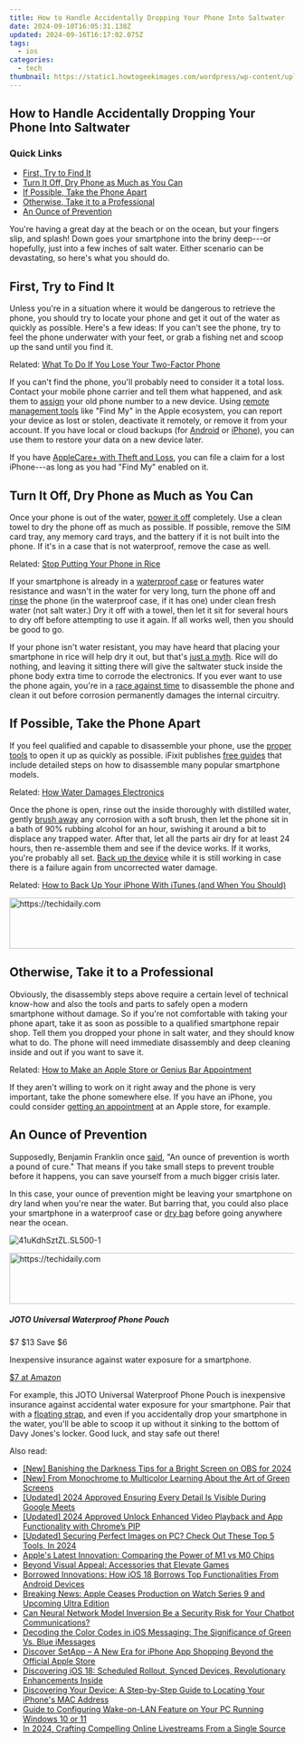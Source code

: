 ```yaml
---
title: How to Handle Accidentally Dropping Your Phone Into Saltwater
date: 2024-09-10T16:05:31.138Z
updated: 2024-09-16T16:17:02.075Z
tags:
  - ios
categories:
  - tech
thumbnail: https://static1.howtogeekimages.com/wordpress/wp-content/uploads/2022/06/phone_in_ocean_sand_2.jpg
---
```


## How to Handle Accidentally Dropping Your Phone Into Saltwater

### Quick Links

* [First, Try to Find It](https://android-location-track.techidaily.com/in-2024-how-to-track-samsung-galaxy-a14-5g-location-without-installing-software-drfone-by-drfone-virtual-android/)
* [Turn It Off, Dry Phone as Much as You Can](https://win-blog.techidaily.com/1722989926377-lost-ark-pc-stability-issues-heres-the-ultimate-guide-to-solve-them/)
* [If Possible, Take the Phone Apart](https://visual-screen-recording.techidaily.com/2024-approved-camstudios-screen-recorder-a-deep-dive-into-its-latest-features/)
* [Otherwise, Take it to a Professional](https://extra-tips.techidaily.com/dive-into-dynamic-footage-the-review-of-polaroid-cubeplus/)
* [An Ounce of Prevention](https://printer-issues.techidaily.com/unraveling-printer-default-problem-error-0x00000709-fixed/)

 You're having a great day at the beach or on the ocean, but your fingers slip, and splash! Down goes your smartphone into the briny deep---or hopefully, just into a few inches of salt water. Either scenario can be devastating, so here's what you should do.

##  First, Try to Find It

 Unless you're in a situation where it would be dangerous to retrieve the phone, you should try to locate your phone and get it out of the water as quickly as possible. Here's a few ideas: If you can't see the phone, try to feel the phone underwater with your feet, or grab a fishing net and scoop up the sand until you find it.

Related: [What To Do If You Lose Your Two-Factor Phone](https://hardware-reviews.techidaily.com/us-court-battle-ymtc-vs-micron-over-intellectual-property-rights-alleging-infringement-of-eleven-patents-from-chinas-memory-sector/) 

 If you can't find the phone, you'll probably need to consider it a total loss. Contact your mobile phone carrier and tell them what happened, and ask them to [assign](https://hardware-reviews.techidaily.com/us-court-battle-ymtc-vs-micron-over-intellectual-property-rights-alleging-infringement-of-eleven-patents-from-chinas-memory-sector/) your old phone number to a new device. Using [remote management tools](https://techidaily.com/all-things-you-need-to-know-about-wipe-datafactory-reset-for-samsung-galaxy-s23plus-drfone-by-drfone-reset-android-reset-android/) like "Find My" in the Apple ecosystem, you can report your device as lost or stolen, deactivate it remotely, or remove it from your account. If you have local or cloud backups (for [Android](https://youtube-help.techidaily.com/in-2024-master-your-stream-utilizing-youtubes-av1-technology/) or [iPhone](https://facebook-video-share.techidaily.com/updated-in-2024-breaking-barriers-worlds-best-and-largest-shorts-downloaders/)), you can use them to restore your data on a new device later.

 If you have [AppleCare+ with Theft and Loss](https://support.apple.com/iphone/theft-loss-claims), you can file a claim for a lost iPhone---as long as you had "Find My" enabled on it.

##  Turn It Off, Dry Phone as Much as You Can

 Once your phone is out of the water, [power it off](https://facebook-videos.techidaily.com/new-elevate-engagement-escalate-ranks-on-fb-pages/) completely. Use a clean towel to dry the phone off as much as possible. If possible, remove the SIM card tray, any memory card trays, and the battery if it is not built into the phone. If it's in a case that is not waterproof, remove the case as well.

Related: [Stop Putting Your Phone in Rice](https://sim-unlock.techidaily.com/easily-unlock-your-oppo-k11-5g-device-sim-by-drfone-android/) 

 If your smartphone is already in a [waterproof case](https://fox-hovers.techidaily.com/updated-2024-approved-reimagining-the-corporate-environment-to-maximize-employee-potential/) or features water resistance and wasn't in the water for very long, turn the phone off and [rinse](https://support.apple.com/en-us/HT207043) the phone (in the waterproof case, if it has one) under clean fresh water (not salt water.) Dry it off with a towel, then let it sit for several hours to dry off before attempting to use it again. If all works well, then you should be good to go.

 If your phone isn't water resistant, you may have heard that placing your smartphone in rice will help dry it out, but that's [just a myth](https://sim-unlock.techidaily.com/easily-unlock-your-oppo-k11-5g-device-sim-by-drfone-android/). Rice will do nothing, and leaving it sitting there will give the saltwater stuck inside the phone body extra time to corrode the electronics. If you ever want to use the phone again, you're in a [race against time](https://blog-min.techidaily.com/5-ways-to-move-contacts-from-realme-12-proplus-5g-to-iphone-131415-drfone-by-drfone-transfer-from-android-transfer-from-android/) to disassemble the phone and clean it out before corrosion permanently damages the internal circuitry.

##  If Possible, Take the Phone Apart

 If you feel qualified and capable to disassemble your phone, use the [proper tools](https://www.ifixit.com/Store/Tools/all) to open it up as quickly as possible. iFixit publishes [free guides](https://www.ifixit.com/Device/Phone) that include detailed steps on how to disassemble many popular smartphone models.

Related: [How Water Damages Electronics](https://blog-min.techidaily.com/5-ways-to-move-contacts-from-realme-12-proplus-5g-to-iphone-131415-drfone-by-drfone-transfer-from-android-transfer-from-android/) 

 Once the phone is open, rinse out the inside thoroughly with distilled water, gently [brush away](https://www.ifixit.com/Answers/View/480191/I+dropped+my+phone+in+water+and+it+wont+turn+on...) any corrosion with a soft brush, then let the phone sit in a bath of 90% rubbing alcohol for an hour, swishing it around a bit to displace any trapped water. After that, let all the parts air dry for at least 24 hours, then re-assemble them and see if the device works. If it works, you're probably all set. [Back up the device](https://instagram-video-recordings.techidaily.com/new-2024-approved-transform-your-igtv-backgrounds-with-style/) while it is still working in case there is a failure again from uncorrected water damage.

Related: [How to Back Up Your iPhone With iTunes (and When You Should)](https://instagram-video-recordings.techidaily.com/new-2024-approved-transform-your-igtv-backgrounds-with-style/) 

<!-- affiliate ads begin -->
<a href="https://bluettius.sjv.io/c/5597632/2139115/17108" target="_top" id="2139115">
  <img src="//a.impactradius-go.com/display-ad/17108-2139115" border="0" alt="https://techidaily.com" width="728" height="90"/>
</a>
<img height="0" width="0" src="https://bluettius.sjv.io/i/5597632/2139115/17108" style="position:absolute;visibility:hidden;" border="0" />
<!-- affiliate ads end -->

##  Otherwise, Take it to a Professional

 Obviously, the disassembly steps above require a certain level of technical know-how and also the tools and parts to safely open a modern smartphone without damage. So if you're not comfortable with taking your phone apart, take it as soon as possible to a qualified smartphone repair shop. Tell them you dropped your phone in salt water, and they should know what to do. The phone will need immediate disassembly and deep cleaning inside and out if you want to save it.

Related: [How to Make an Apple Store or Genius Bar Appointment](https://facebook-clips.techidaily.com/new-2024-approved-mastering-desktop-and-mobile-the-best-ways-to-download-fb-story/) 

 If they aren't willing to work on it right away and the phone is very important, take the phone somewhere else. If you have an iPhone, you could consider [getting an appointment](https://facebook-clips.techidaily.com/new-2024-approved-mastering-desktop-and-mobile-the-best-ways-to-download-fb-story/) at an Apple store, for example.

##  An Ounce of Prevention

 Supposedly, Benjamin Franklin once [said](https://www.dictionary.com/browse/an-ounce-of-prevention-is-worth-a-pound-of-cure), "An ounce of prevention is worth a pound of cure." That means if you take small steps to prevent trouble before it happens, you can save yourself from a much bigger crisis later.

 In this case, your ounce of prevention might be leaving your smartphone on dry land when you're near the water. But barring that, you could also place your smartphone in a waterproof case or [dry bag](https://www.amazon.com/MARCHWAY-Floating-Waterproof-Kayaking-Swimming/dp/B07SR1MDJM?tag=hotoge-20&ascsubtag=UUhtgUeUpU205513&asc%5Frefurl=https%3A%2F%2Fwww.howtogeek.com%2F813097%2Fwhat-to-do-if-you-drop-your-smartphone-in-the-ocean%2F&asc%5Fcampaign=Short-Term) before going anywhere near the ocean.

![41uKdhSztZL._SL500_-1](https://static1.howtogeekimages.com/wordpress/wp-content/uploads/2023/06/41ukdhsztzl-_sl500_-1.jpg) 

<!-- affiliate ads begin -->
<a href="https://unicoeye.pxf.io/c/5597632/2134247/18498" target="_top" id="2134247">
  <img src="//a.impactradius-go.com/display-ad/18498-2134247" border="0" alt="https://techidaily.com" width="728" height="90"/>
</a>
<img height="0" width="0" src="https://unicoeye.pxf.io/i/5597632/2134247/18498" style="position:absolute;visibility:hidden;" border="0" />
<!-- affiliate ads end -->

#####  JOTO Universal Waterproof Phone Pouch 

$7 $13 Save $6 

Inexpensive insurance against water exposure for a smartphone.

[$7 at Amazon](https://www.amazon.com/dp/B00LBK7OSY?tag=hotoge-20&ascsubtag=UUhtgUeUpU205513&asc%5Frefurl=https%3A%2F%2Fwww.howtogeek.com%2F813097%2Fwhat-to-do-if-you-drop-your-smartphone-in-the-ocean%2F&asc%5Fcampaign=Short-Term) 

 For example, this JOTO Universal Waterproof Phone Pouch is inexpensive insurance against accidental water exposure for your smartphone. Pair that with a [floating strap](https://www.amazon.com/Waterproof-Camera-Float-Strap-Underwater/dp/B00YR8ZNDU?tag=hotoge-20&ascsubtag=UUhtgUeUpU205513&asc%5Frefurl=https%3A%2F%2Fwww.howtogeek.com%2F813097%2Fwhat-to-do-if-you-drop-your-smartphone-in-the-ocean%2F&asc%5Fcampaign=Short-Term), and even if you accidentally drop your smartphone in the water, you'll be able to scoop it up without it sinking to the bottom of Davy Jones's locker. Good luck, and stay safe out there!

<ins class="adsbygoogle"
     style="display:block"
     data-ad-format="autorelaxed"
     data-ad-client="ca-pub-7571918770474297"
     data-ad-slot="1223367746"></ins>

<ins class="adsbygoogle"
     style="display:block"
     data-ad-client="ca-pub-7571918770474297"
     data-ad-slot="8358498916"
     data-ad-format="auto"
     data-full-width-responsive="true"></ins>

<span class="atpl-alsoreadstyle">Also read:</span>
<div><ul>
<li><a href="https://remote-screen-capture.techidaily.com/new-banishing-the-darkness-tips-for-a-bright-screen-on-obs-for-2024/"><u>[New] Banishing the Darkness Tips for a Bright Screen on OBS for 2024</u></a></li>
<li><a href="https://vp-tips.techidaily.com/new-from-monochrome-to-multicolor-learning-about-the-art-of-green-screens/"><u>[New] From Monochrome to Multicolor Learning About the Art of Green Screens</u></a></li>
<li><a href="https://fox-links.techidaily.com/updated-2024-approved-ensuring-every-detail-is-visible-during-google-meets/"><u>[Updated] 2024 Approved Ensuring Every Detail Is Visible During Google Meets</u></a></li>
<li><a href="https://vp-tips.techidaily.com/updated-2024-approved-unlock-enhanced-video-playback-and-app-functionality-with-chromes-pip/"><u>[Updated] 2024 Approved Unlock Enhanced Video Playback and App Functionality with Chrome’s PIP</u></a></li>
<li><a href="https://desktop-recording.techidaily.com/updated-securing-perfect-images-on-pc-check-out-these-top-5-tools-in-2024/"><u>[Updated] Securing Perfect Images on PC? Check Out These Top 5 Tools, In 2024</u></a></li>
<li><a href="https://os-tips.techidaily.com/apples-latest-innovation-comparing-the-power-of-m1-vs-m0-chips/"><u>Apple's Latest Innovation: Comparing the Power of M1 vs M0 Chips</u></a></li>
<li><a href="https://games-able.techidaily.com/beyond-visual-appeal-accessories-that-elevate-games/"><u>Beyond Visual Appeal: Accessories that Elevate Games</u></a></li>
<li><a href="https://os-tips.techidaily.com/borrowed-innovations-how-ios-18-borrows-top-functionalities-from-android-devices/"><u>Borrowed Innovations: How iOS 18 Borrows Top Functionalities From Android Devices</u></a></li>
<li><a href="https://os-tips.techidaily.com/breaking-news-apple-ceases-production-on-watch-series-9-and-upcoming-ultra-edition/"><u>Breaking News: Apple Ceases Production on Watch Series 9 and Upcoming Ultra Edition</u></a></li>
<li><a href="https://tech-revival.techidaily.com/can-neural-network-model-inversion-be-a-security-risk-for-your-chatbot-communications/"><u>Can Neural Network Model Inversion Be a Security Risk for Your Chatbot Communications?</u></a></li>
<li><a href="https://os-tips.techidaily.com/decoding-the-color-codes-in-ios-messaging-the-significance-of-green-vs-blue-imessages/"><u>Decoding the Color Codes in iOS Messaging: The Significance of Green Vs. Blue iMessages</u></a></li>
<li><a href="https://os-tips.techidaily.com/discover-setapp-a-new-era-for-iphone-app-shopping-beyond-the-official-apple-store/"><u>Discover SetApp – A New Era for iPhone App Shopping Beyond the Official Apple Store</u></a></li>
<li><a href="https://os-tips.techidaily.com/discovering-ios-18-scheduled-rollout-synced-devices-revolutionary-enhancements-inside/"><u>Discovering iOS 18: Scheduled Rollout, Synced Devices, Revolutionary Enhancements Inside</u></a></li>
<li><a href="https://os-tips.techidaily.com/discovering-your-device-a-step-by-step-guide-to-locating-your-iphones-mac-address/"><u>Discovering Your Device: A Step-by-Step Guide to Locating Your iPhone's MAC Address</u></a></li>
<li><a href="https://win-forum.techidaily.com/guide-to-configuring-wake-on-lan-feature-on-your-pc-running-windows-10-or-11/"><u>Guide to Configuring Wake-on-LAN Feature on Your PC Running Windows 10 or 11</u></a></li>
<li><a href="https://extra-lessons.techidaily.com/in-2024-crafting-compelling-online-livestreams-from-a-single-source/"><u>In 2024, Crafting Compelling Online Livestreams From a Single Source</u></a></li>
</ul></div>

